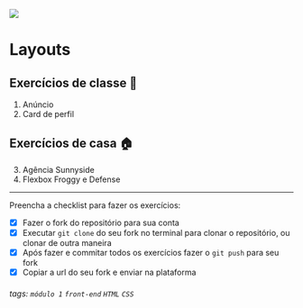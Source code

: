 ![](https://i.imgur.com/xG74tOh.png)

# Layouts

## Exercícios de classe 🏫

1. Anúncio
2. Card de perfil

## Exercícios de casa 🏠
3. Agência Sunnyside 
4. Flexbox Froggy e Defense

---

Preencha a checklist para fazer os exercícios:

-   [x] Fazer o fork do repositório para sua conta
-   [x] Executar `git clone` do seu fork no terminal para clonar o repositório, ou clonar de outra maneira
-   [x] Após fazer e commitar todos os exercícios fazer o `git push` para seu fork
-   [x] Copiar a url do seu fork e enviar na plataforma

###### tags: `módulo 1` `front-end` `HTML` `CSS`

